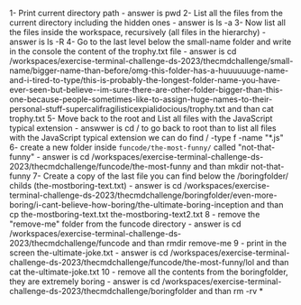1- Print current directory path - answer is pwd
2- List all the files from the current directory including the hidden ones - answer is ls -a
3- Now list all the files inside the workspace, recursively (all files in the hierarchy) - answer is ls -R
4- Go to the last level below the small-name folder and write in the console the content of the trophy.txt file - answer is cd /workspaces/exercise-terminal-challenge-ds-2023/thecmdchallenge/small-name/bigger-name-than-before/omg-this-folder-has-a-huuuuuuge-name-and-i-tired-to-type/this-is-probably-the-longest-folder-name-you-have-ever-seen-but-believe--im-sure-there-are-other-folder-bigger-than-this-one-because-people-sometimes-like-to-assign-huge-names-to-their-personal-stuff-supercalifragilisticexpialidocious/trophy.txt and than cat trophy.txt
5- Move back to the root and List all files with the JavaScript typical extension - answwer is cd / to go back to root than to list all files with the JavaScript typical extension we can do find / -type f -name "*.js"
6- create a new folder inside `funcode/the-most-funny/` called "not-that-funny" - answer is cd /workspaces/exercise-terminal-challenge-ds-2023/thecmdchallenge/funcode/the-most-funny and than mkdir not-that-funny
7- Create a copy of the last file you can find below the /boringfolder/ childs (the-mostboring-text.txt) - answer is cd /workspaces/exercise-terminal-challenge-ds-2023/thecmdchallenge/boringfolder/even-more-boring/i-cant-believe-how-boring/the-ultimate-boring-inception and than cp the-mostboring-text.txt the-mostboring-text2.txt
8 -  remove the "remove-me" folder from the funcode directory - answer is cd /workspaces/exercise-terminal-challenge-ds-2023/thecmdchallenge/funcode and than  rmdir remove-me
9 -  print in the screen the-ultimate-joke.txt - answer is cd /workspaces/exercise-terminal-challenge-ds-2023/thecmdchallenge/funcode/the-most-funny/lol and than cat the-ultimate-joke.txt
10 - remove all the contents from the boringfolder, they are extremely boring - answer is cd /workspaces/exercise-terminal-challenge-ds-2023/thecmdchallenge/boringfolder and than rm -rv *